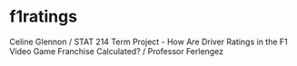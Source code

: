 # f1ratings
Celine Glennon
/ STAT 214 Term Project - How Are Driver Ratings in the F1 Video Game Franchise Calculated?
/ Professor Ferlengez
